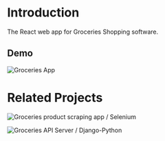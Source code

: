 # Introduction

The React web app for Groceries Shopping software.

## Demo

![Groceries App](../assets/groceries-app.png?raw=true)

# Related Projects

![Groceries product scraping app / Selenium](https://github.com/patfinder/groceries-shopping)

![Groceries API Server / Django-Python](https://github.com/patfinder/groceries_shopping-backend)
